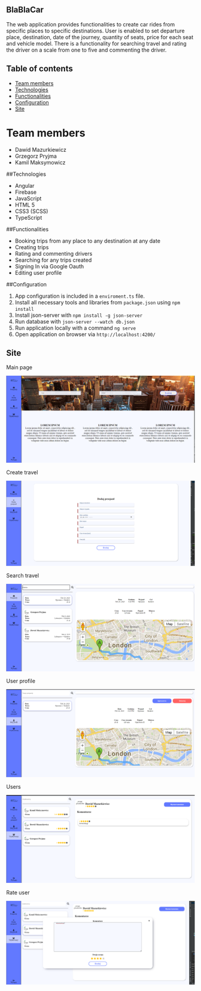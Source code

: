 ## BlaBlaCar
The web application provides functionalities to create car rides from specific places to specific destinations.
User is enabled to set departure place, destination, date of the journey, quantity of seats, price for each seat and vehicle model.
There is a functionality for searching travel and rating the driver on a scale from one to five and commenting the driver.

## Table of contents
* [Team members](#team-members)
* [Technologies](#technologies)
* [Functionalities](#functionalities)
* [Configuration](#configuration)
* [Site](#configuration)

# Team members
* Dawid Mazurkiewicz
* Grzegorz Pryjma
* Kamil Maksymowicz

##Technologies
* Angular
* Firebase
* JavaScript
* HTML 5
* CSS3 (SCSS)
* TypeScript

##Functionalities
* Booking trips from any place to any destination at any date
* Creating trips
* Rating and commenting drivers
* Searching for any trips created
* Signing In via Google Oauth
* Editing user profile

##Configuration
1. App configuration is included in a `enviroment.ts` file.
2. Install all necessary tools and libraries from `package.json` using ```npm install```
3. Install json-server with ```npm install -g json-server```
4. Run database with ```json-server --watch db.json```
5. Run application locally with a command ```ng serve```
6. Open application on browser via ```http://localhost:4200/```

## Site
Main page
<p align="center">
  <img src="screenshots/main-page.png"/>
</p>

Create travel
<p align="center">
  <img src="screenshots/create-travel.png"/>
</p>

Search travel
<p align="center">
  <img src="screenshots/search-travel.png"/>
</p>

User profile
<p align="center">
  <img src="screenshots/my-profile.png"/>
</p>

Users
<p align="center">
  <img src="screenshots/users.png"/>
</p>

Rate user
<p align="center">
  <img src="screenshots/add-comment.png"/>
</p>

